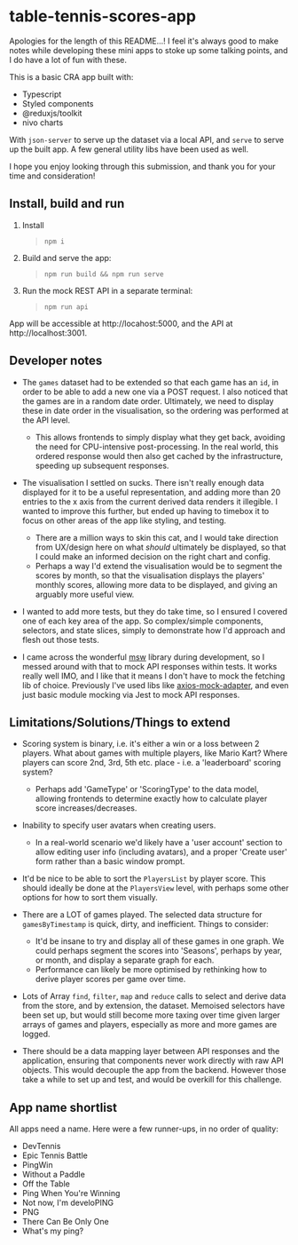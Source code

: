# table-tennis-scores-app

Apologies for the length of this README...! I feel it's always good to make notes while developing these mini apps to stoke up some talking points, and I do have a lot of fun with these.

This is a basic CRA app built with:

- Typescript
- Styled components
- @reduxjs/toolkit
- nivo charts

With `json-server` to serve up the dataset via a local API, and `serve` to serve up the built app. A few general utility libs have been used as well.

I hope you enjoy looking through this submission, and thank you for your time and consideration!

## Install, build and run

1. Install

   > `npm i`

2. Build and serve the app:

   > `npm run build && npm run serve`

3. Run the mock REST API in a separate terminal:

   > `npm run api`


App will be accessible at http://locahost:5000, and the API at http://localhost:3001.

## Developer notes

- The `games` dataset had to be extended so that each game has an `id`, in order to be able to add a new one via a POST request. I also noticed that the games are in a random date order. Ultimately, we need to display these in date order in the visualisation, so the ordering was performed at the API level.

  - This allows frontends to simply display what they get back, avoiding the need for CPU-intensive post-processing. In the real world, this ordered response would then also get cached by the infrastructure, speeding up subsequent responses.

- The visualisation I settled on sucks. There isn't really enough data displayed for it to be a useful representation, and adding more than 20 entries to the x axis from the current derived data renders it illegible. I wanted to improve this further, but ended up having to timebox it to focus on other areas of the app like styling, and testing.

  - There are a million ways to skin this cat, and I would take direction from UX/design here on what _should_ ultimately be displayed, so that I could make an informed decision on the right chart and config.
  - Perhaps a way I'd extend the visualisation would be to segment the scores by month, so that the visualisation displays the players' monthly scores, allowing more data to be displayed, and giving an arguably more useful view.

- I wanted to add more tests, but they do take time, so I ensured I covered one of each key area of the app. So complex/simple components, selectors, and state slices, simply to demonstrate how I'd approach and flesh out those tests.

- I came across the wonderful [msw](https://www.npmjs.com/package/msw) library during development, so I messed around with that to mock API responses within tests. It works really well IMO, and I like that it means I don't have to mock the fetching lib of choice. Previously I've used libs like [axios-mock-adapter](https://www.npmjs.com/package/axios-mock-adapter), and even just basic module mocking via Jest to mock API responses.

## Limitations/Solutions/Things to extend

- Scoring system is binary, i.e. it's either a win or a loss between 2 players. What about games with multiple players, like Mario Kart? Where players can score 2nd, 3rd, 5th etc. place - i.e. a 'leaderboard' scoring system?

  - Perhaps add 'GameType' or 'ScoringType' to the data model, allowing frontends to determine exactly how to calculate player score increases/decreases.

- Inability to specify user avatars when creating users.

  - In a real-world scenario we'd likely have a 'user account' section to allow editing user info (including avatars), and a proper 'Create user' form rather than a basic window prompt.

- It'd be nice to be able to sort the `PlayersList` by player score. This should ideally be done at the `PlayersView` level, with perhaps some other options for how to sort them visually.

- There are a LOT of games played. The selected data structure for `gamesByTimestamp` is quick, dirty, and inefficient. Things to consider:

  - It'd be insane to try and display all of these games in one graph. We could perhaps segment the scores into 'Seasons', perhaps by year, or month, and display a separate graph for each.
  - Performance can likely be more optimised by rethinking how to derive player scores per game over time.

- Lots of Array `find`, `filter`, `map` and `reduce` calls to select and derive data from the store, and by extension, the dataset. Memoised selectors have been set up, but would still become more taxing over time given larger arrays of games and players, especially as more and more games are logged.

- There should be a data mapping layer between API responses and the application, ensuring that components never work directly with raw API objects. This would decouple the app from the backend. However those take a while to set up and test, and would be overkill for this challenge.

## App name shortlist

All apps need a name. Here were a few runner-ups, in no order of quality:

- DevTennis
- Epic Tennis Battle
- PingWin
- Without a Paddle
- Off the Table
- Ping When You're Winning
- Not now, I'm develoPING
- PNG
- There Can Be Only One
- What's my ping?
